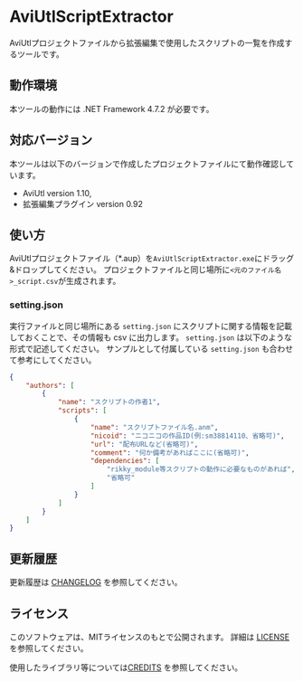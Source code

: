 # AviUtlScriptExtractor

AviUtlプロジェクトファイルから拡張編集で使用したスクリプトの一覧を作成するツールです。

## 動作環境

本ツールの動作には .NET Framework 4.7.2 が必要です。

## 対応バージョン

本ツールは以下のバージョンで作成したプロジェクトファイルにて動作確認しています。

- AviUtl version 1.10,
- 拡張編集プラグイン version 0.92

## 使い方

AviUtlプロジェクトファイル（*.aup）を`AviUtlScriptExtractor.exe`にドラッグ&ドロップしてください。
プロジェクトファイルと同じ場所に`<元のファイル名>_script.csv`が生成されます。

### setting.json

実行ファイルと同じ場所にある `setting.json` にスクリプトに関する情報を記載しておくことで、その情報も csv に出力します。
`setting.json` は以下のような形式で記述してください。
サンプルとして付属している `setting.json` も合わせて参考にしてください。

```json
{
    "authors": [
        {
            "name": "スクリプトの作者1",
            "scripts": [
                {
                    "name": "スクリプトファイル名.anm",
                    "nicoid": "ニコニコの作品ID(例:sm38814110、省略可)",
                    "url": "配布URLなど(省略可)",
                    "comment": "何か備考があればここに(省略可)",
                    "dependencies": [
                        "rikky_module等スクリプトの動作に必要なものがあれば",
                        "省略可"
                    ]
                }
            ]
        }
    ]
}
```

## 更新履歴

更新履歴は [CHANGELOG](CHANGELOG.md) を参照してください。

## ライセンス

このソフトウェアは、MITライセンスのもとで公開されます。
詳細は [LICENSE](LICENSE) を参照してください。

使用したライブラリ等については[CREDITS](CREDITS.md) を参照してください。
